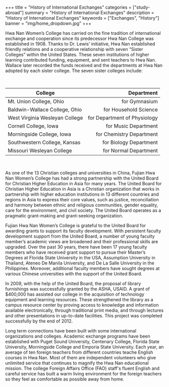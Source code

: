+++
title = "History of International Exchanges"
categories = ["study-abroad"]
summary = "History of International Exchanges"
description = "History of International Exchanges"
keywords = ["Exchanges", "History"]
banner = "img/home_dropdown.jpg"
+++


Hwa Nan Women’s College has carried on the fine tradition of international exchange and cooperation since its predecessor Hwa Nan College was established in 1908. Thanks to Dr. Lewis’ initiative, Hwa Nan established friendly relations and a cooperative relationship with seven “Sister Colleges” within the United States. These seven institutions of higher learning contributed funding, equipment, and sent teachers to Hwa Nan. Wallace later recorded the funds received and the departments at Hwa Nan adopted by each sister college. The seven sister colleges include:

​

| **College**                    	|               **Department** 	|
|--------------------------------	|-----------------------------:	|
| Mt. Union College, Ohio        	|                for Gymnasium 	|
| Baldwin-Wallace College, Ohio  	|        for Household Science 	|
| West Virginia Wesleyan College 	| for Department of Physiology 	|
| Cornell College, Iowa          	|         for Music Department 	|
| Morningside College, Iowa      	|     for Chemistry Department 	|
| Southwestern College, Kansas   	|       for Biology Department 	|
| Missouri Wesleyan College      	|        for Normal Department 	|

​

As one of the 13 Christian colleges and universities in China, Fujian Hwa Nan Women’s College has had a strong partnership with the United Board for Christian Higher Education in Asia for many years. The United Board for Christian Higher Education in Asia is a Christian organization that works in partnership with higher education institutions in 13 different countries and regions in Asia to express their core values, such as justice, reconciliation and harmony between ethnic and religious communities, gender equality, care for the environment, and civil society. The United Board operates as a pragmatic grant-making and grant-seeking organization.


Fujian Hwa Nan Women’s College is grateful to the United Board for awarding grants to support its faculty development. With persistent faculty development support from the United Board, a number of young faculty member’s academic views are broadened and their professional skills are upgraded. Over the past 30 years, there have been 17 young faculty members who have received grant support to pursue their Master’s Degrees at Florida State University in the USA, Assumption University in Thailand, Ateneo De Manila University, and De La Salle University in the Philippines. Moreover, additional faculty members have sought degrees at various Chinese universities with the support of the United Board.


In 2009, with the help of the United Board, the proposal of library furnishings was successfully granted by the ASHA, USAID. A grant of $400,000 has assisted our college in the acquisition of technology equipment and learning resources. These strengthened the library as a campus resource center by proving access to knowledge and information available electronically, through traditional print media, and through lectures and other presentations in up-to-date facilities. This project was completed successfully by the end of 2012.


Long term connections have been built with some international organizations and colleges. Academic exchange programs have been established with Puget Sound University, Centenary College, Florida State University, Morningside College and Emporia State University. Each year, an average of ten foreign teachers from different countries teache English courses in Hwa Nan. Most of them are independent volunteers who give unlimited service that continues to magnify the Hwa Nan educational mission. The college Foreign Affairs Office (FAO) staff's fluent English and careful service has built a warm living environment for the foreign teachers so they feel as comfortable as possible away from home.

